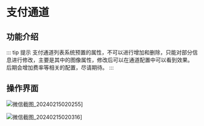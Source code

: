 # 支付通道

## 功能介绍
::: tip 提示
支付通道列表系统预置的属性，不可以进行增加和删除，只能对部分信息进行修改，主要是其中的图像属性，修改后可以在通道配置中可以看到效果。
后期会增加费率等相关的配置，尽请期待。
:::
## 操作界面

![微信截图_20240215020255](https://jsd.cdn.zzko.cn/gh/xxm1995/bootx-img@master/daxpay/微信截图_20240215020255.4fyl2zk30ry0.webp)]

![微信截图_20240215020316](https://jsd.cdn.zzko.cn/gh/xxm1995/bootx-img@master/daxpay/微信截图_20240215020316.1ftikj243stc.webp )]

